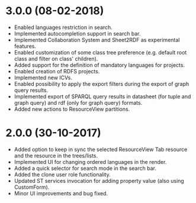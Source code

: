# 3.0.0 (08-02-2018)
  * Enabled languages restriction in search.
  * Implemented autocompletion support in search bar.
  * Implemented Collaboration System and Sheet2RDF as experimental features.
  * Enabled customization of some class tree preference (e.g. default root class and filter on class' children).
  * Added support for the definition of mandatory languages for projects.
  * Enabled creation of RDFS projects.
  * Implemented new ICVs.
  * Enabled possibility to apply the export filters during the export of graph query results.
  * Implemented export of SPARQL query results in datasheet (for tuple and graph query) and rdf (only for graph
  	query) formats.
  * Added new actions to ResourceView partitions.


# 2.0.0 (30-10-2017)
  * Added option to keep in sync the selected ResourceView Tab resource and the resource in the trees/lists.
  * Implemented UI for changing ordered languages in the render.
  * Added a quick selector for search mode in the search bar.
  * Added the clone user role functionality.
  * Updated ST services invocation for adding property value (also using CustomForm).
  * Minor UI improvements and bug fixed.